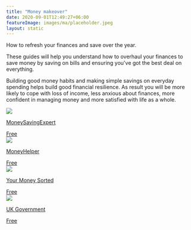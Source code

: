 ```yaml
---
title: "Money makeover"
date: 2020-09-01T12:49:27+06:00
featureImage: images/ma/placeholder.jpeg
layout: static
---
```


How to refresh your finances and save over the year.

These guides will help you understand how to overhaul your finances to save money by saving on bills and ensuring you've got the best deal on everything.

Building good money habits and making simple savings on everyday spending helps build good financial resilience. As result you will be more likely to cope with loss of income, less anxious about finances, more confident in managing money and more satisfied with life as a whole.

<a class="ma-link" href="https://www.moneysavingexpert.com/family/money-help/"><div class="ma-card ma-card-Wealth"><div class="ma-icon"><img src ="/images/Icon-check - wealth - opacity.svg"/></div><div class="ma-name"><p>MoneySavingExpert</p></div><div class="ma-paid-text"><span>Free</span></div></div></a><a class="ma-link" href="https://www.moneyhelper.org.uk/en/everyday-money/budgeting/how-to-save-money-on-household-bills"><div class="ma-card ma-card-Wealth"><div class="ma-icon"><img src ="/images/Icon-check - wealth - opacity.svg"/></div><div class="ma-name"><p>MoneyHelper</p></div><div class="ma-paid-text"><span>Free</span></div></div></a><a class="ma-link" href="https://www.yourmoneysorted.co.uk/blog/bills-account-simplest-way-budgeting-ever"><div class="ma-card ma-card-Wealth"><div class="ma-icon"><img src ="/images/Icon-check - wealth - opacity.svg"/></div><div class="ma-name"><p>Your Money Sorted</p></div><div class="ma-paid-text"><span>Free</span></div></div></a><a class="ma-link" href="https://helpforhouseholds.campaign.gov.uk/"><div class="ma-card ma-card-Wealth"><div class="ma-icon"><img src ="/images/Icon-check - wealth - opacity.svg"/></div><div class="ma-name"><p>UK Government</p></div><div class="ma-paid-text"><span>Free</span></div></div></a>  

<br/><br/>






